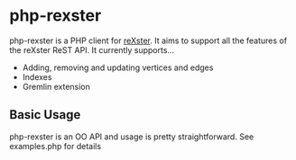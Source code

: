 # php-rexster

php-rexster is a PHP client for [reXster](https://github.com/tinkerpop/rexster). It aims to support
all the features of the reXster ReST API. It currently supports...

 * Adding, removing and updating vertices and edges
 * Indexes
 * Gremlin extension
 
## Basic Usage

php-rexster is an OO API and usage is pretty straightforward. See examples.php for details

